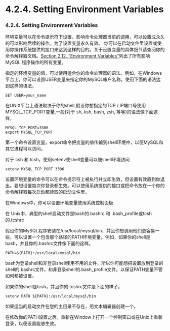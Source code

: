 # 4.2.4. Setting Environment Variables

### 4.2.4. Setting Environment Variables

环境变量可以在命令提示符下设置，影响命令处理器当前的调用，可以设置成永久的可以影响后续的操作。为了设置变量永久有效。
你可以在启动文件里设置或使用你操作系统提供的接口来达到这样的目的。关于设置变量的具体细节请查阅你的命令解释器文档。[Section 2.12, “Environment Variables”][02.12.00]列出了所有影响MySQL 程序操作的所有变量。

指定的环境变量的值，可以使用适合你的命令处理器的语法。例如，在Windows平台上，你可以设置USER变量来指定你的MySQL帐户名称。使用下面的语法达到这样的语法，

```shell
SET USER=your_name
```

在UNIX平台上语法取决于你的shell,假设你想指定的TCP / IP端口号使用MYSQL_TCP_PORT变量,一般(对于 sh, ksh, bash, zsh, 等等)的语法像下面这样，

```shell
MYSQL_TCP_PORT=3306
export MYSQL_TCP_PORT
```

第一个命令设置变量，export命令把变量的值传输到shell环境中，以便MySQL和其它进程可以访问。

对于 csh 和 tcsh，使用setenv使shell变量可以被shell环境访问

```shell
setenv MYSQL_TCP_PORT 3306
```

设置环境变量的命令可以在命令提示符上被执行并立即生效，但设置有效直到你退出。要想设置每次你登录都生效。可以使用系统提供的接口或把命令放在一个你的命令解释器每次启动都读取的启动文件里。

在Windows中，你可以设置环境变量使用系统控制面板

在 Unix中，典型的shell启动文件是bash的.bashrc 和 .bash_profile或tcsh的.tcshrc

假设你的MySQL程序安装在/usr/local/mysql/bin，并且你想调用他们更容易一些，可以设置一个包含那个路径的PATH环境变量。例如，如果你的shell是bash，并且你的.bashrc文件像下面的这样。

```shell
PATH=${PATH}:/usr/local/mysql/bin
```

bash为登录shell和非登录shell使用不用的文件，所以你可能想把设置放到登录的shell的.bashrc文件，和非登录shell的.bash_profile文件。以保证PATH变量不管如何都被设置。

如果你的shell是tcsh，并且你的.tcshrc文件是下面的样子。

```shell
setenv PATH ${PATH}:/usr/local/mysql/bin
```
如果适当的启动文件在您的主目录不存在，用文本编辑器创建一个。

在修改你的PATH设置之后。重新在Window上打开一个控制窗口或在Unix上重新登录，以便设置能够生效。












[02.12.00]:./Chapter_02/02.12.00_Environment_Variables.md


